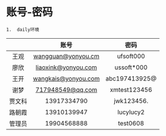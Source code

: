 # 账号-密码

```
1.	daily环境
```

|        |        账号         |     密码      |
| :----: | :-----------------: | :-----------: |
|  王观  | wangguan@yonyou.cm  |   ufsoft000   |
|  廖欣  | liaoxink@yonyou.com |  ussoft*000   |
|  王开  | wangkais@yonyou.com | abc197413925@ |
|  谢梦  |  717948549@qq.com   | xmtest123456  |
| 贾文科 |     13917334790     |  jwk123456.   |
| 路朝霞 |     13910139947     |   lucylucy2   |
| 管理员 |     19904568888     |   test0608    |



